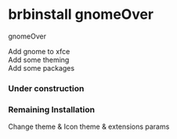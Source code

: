 # brbinstall gnomeOver
gnomeOver

Add gnome to xfce  
Add some theming  
Add some packages

### Under construction

### Remaining Installation  

Change theme & Icon theme & extensions params  
